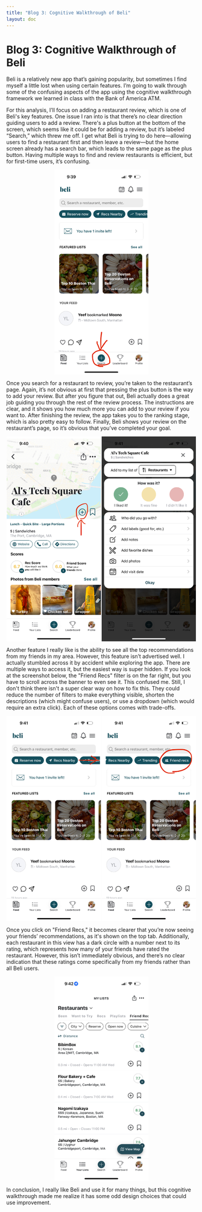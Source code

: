 ```yaml
---
title: "Blog 3: Cognitive Walkthrough of Beli"
layout: doc
---
```


# Blog 3: Cognitive Walkthrough of Beli

Beli is a relatively new app that’s gaining popularity, but sometimes I find myself a little lost when using certain features. I’m going to walk through some of the confusing aspects of the app using the cognitive walkthrough framework we learned in class with the Bank of America ATM.

For this analysis, I’ll focus on adding a restaurant review, which is one of Beli's key features. One issue I ran into is that there’s no clear direction guiding users to add a review. There's a plus button at the bottom of the screen, which seems like it could be for adding a review, but it’s labeled “Search,” which threw me off. I get what Beli is trying to do here—allowing users to find a restaurant first and then leave a review—but the home screen already has a search bar, which leads to the same page as the plus button. Having multiple ways to find and review restaurants is efficient, but for first-time users, it’s confusing.

<div style="display: flex; justify-content: space-around;">
    <img src="./searchbeli.jpg" alt="Beli Home Page with Add/Search button emphasized" width="250" />
</div>

Once you search for a restaurant to review, you’re taken to the restaurant’s page. Again, it’s not obvious at first that pressing the plus button is the way to add your review. But after you figure that out, Beli actually does a great job guiding you through the rest of the review process. The instructions are clear, and it shows you how much more you can add to your review if you want to. After finishing the review, the app takes you to the ranking stage, which is also pretty easy to follow. Finally, Beli shows your review on the restaurant’s page, so it’s obvious that you’ve completed your goal.

<div style="display: flex; justify-content: space-around;">
    <img src="./addreviewbeli.jpg" alt="Beli Restaurant Page" width="250" />
    <img src="./reviewpagebeli.PNG" alt="Beli Review Page" width="250" />
</div>

Another feature I really like is the ability to see all the top recommendations from my friends in my area. However, this feature isn’t advertised well. I actually stumbled across it by accident while exploring the app. There are multiple ways to access it, but the easiest way is super hidden. If you look at the screenshot below, the "Friend Recs" filter is on the far right, but you have to scroll across the banner to even see it. This confused me. Still, I don't think there isn't a super clear way on how to fix this. They could reduce the number of filters to make everything visible, shorten the descriptions (which might confuse users), or use a dropdown (which would require an extra click). Each of these options comes with trade-offs.

<div style="display: flex; justify-content: space-around;">
    <img src="./homepagebeli.jpg" alt="Beli Home Page" width="250" />
    <img src="./friendrecfilterbeli.jpg" alt="Beli Home Page with Friend Rec Filter emphasized" width="250" />
</div>

Once you click on "Friend Recs," it becomes clearer that you’re now seeing your friends’ recommendations, as it's shown on the top tab. Additionally, each restaurant in this view has a dark circle with a number next to its rating, which represents how many of your friends have rated the restaurant. However, this isn’t immediately obvious, and there’s no clear indication that these ratings come specifically from my friends rather than all Beli users.

<div style="display: flex; justify-content: space-around;">
    <img src="./friendrecbeli.PNG" alt="Beli Friend Rec Page" width="250" />
</div>

In conclusion, I really like Beli and use it for many things, but this cognitive walkthrough made me realize it has some odd design choices that could use improvement.
